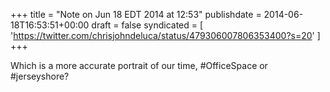 +++
title = "Note on Jun 18 EDT 2014 at 12:53"
publishdate = 2014-06-18T16:53:51+00:00
draft = false
syndicated = [ 'https://twitter.com/chrisjohndeluca/status/479306007806353400?s=20' ]
+++

Which is a more accurate portrait of our time, #OfficeSpace or #jerseyshore?
